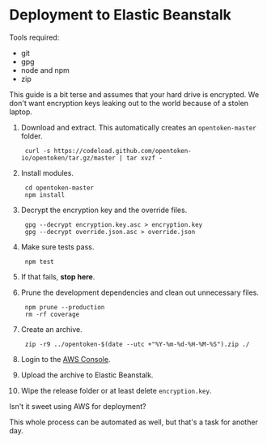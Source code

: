Deployment to Elastic Beanstalk
===============================

Tools required:

* git
* gpg
* node and npm
* zip

This guide is a bit terse and assumes that your hard drive is encrypted. We don't want encryption keys leaking out to the world because of a stolen laptop.

1. Download and extract. This automatically creates an `opentoken-master` folder.

        curl -s https://codeload.github.com/opentoken-io/opentoken/tar.gz/master | tar xvzf -

2. Install modules.

        cd opentoken-master
        npm install

3. Decrypt the encryption key and the override files.

        gpg --decrypt encryption.key.asc > encryption.key
        gpg --decrypt override.json.asc > override.json

4. Make sure tests pass.

        npm test

5. If that fails, **stop here**.
6. Prune the development dependencies and clean out unnecessary files.

        npm prune --production
        rm -rf coverage

7. Create an archive.

        zip -r9 ../opentoken-$(date --utc +"%Y-%m-%d-%H-%M-%S").zip ./

8. Login to the [AWS Console](https://opentoken-io.signin.aws.amazon.com/console).
9. Upload the archive to Elastic Beanstalk.
10. Wipe the release folder or at least delete `encryption.key`.

Isn't it sweet using AWS for deployment?

This whole process can be automated as well, but that's a task for another day.
